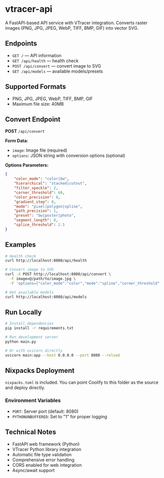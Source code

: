 # vtracer-api

A FastAPI-based API service with VTracer integration. Converts raster images (PNG, JPG, JPEG, WebP, TIFF, BMP, GIF) into vector SVG.

## Endpoints

-   `GET /` — API information
-   `GET /api/health` — health check
-   `POST /api/convert` — convert image to SVG
-   `GET /api/models` — available models/presets

## Supported Formats

-   PNG, JPG, JPEG, WebP, TIFF, BMP, GIF
-   Maximum file size: 40MB

## Convert Endpoint

**POST** `/api/convert`

**Form Data:**

-   `image`: Image file (required)
-   `options`: JSON string with conversion options (optional)

**Options Parameters:**

```json
{
    "color_mode": "color|bw",
    "hierarchical": "stacked|cutout",
    "filter_speckle": 2,
    "corner_threshold": 60,
    "color_precision": 8,
    "gradient_step": 0,
    "mode": "pixel|polygon|spline",
    "path_precision": 1,
    "preset": "bw|poster|photo",
    "segment_length": 8,
    "splice_threshold": 2.5
}
```

## Examples

```bash
# Health check
curl http://localhost:8080/api/health

# Convert image to SVG
curl -X POST http://localhost:8080/api/convert \
  -F image=@/path/to/image.jpg \
  -F 'options={"color_mode":"color","mode":"spline","corner_threshold":45}'

# Get available models
curl http://localhost:8080/api/models
```

## Run Locally

```bash
# Install dependencies
pip install -r requirements.txt

# Run development server
python main.py

# Or with uvicorn directly
uvicorn main:app --host 0.0.0.0 --port 8080 --reload
```

## Nixpacks Deployment

`nixpacks.toml` is included. You can point Coolify to this folder as the source and deploy directly.

### Environment Variables

-   `PORT`: Server port (default: 8080)
-   `PYTHONUNBUFFERED`: Set to "1" for proper logging

## Technical Notes

-   FastAPI web framework (Python)
-   VTracer Python library integration
-   Automatic file type validation
-   Comprehensive error handling
-   CORS enabled for web integration
-   Async/await support
